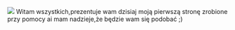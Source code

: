 ![](https://view-counter.tobyhagan.com/?user=twoj_github_username)
Witam wszystkich,prezentuje wam dzisiaj moją pierwszą stronę zrobione przy pomocy ai mam nadzieje,że będzie wam się podobać ;)
